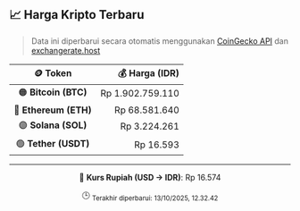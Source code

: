 

<!-- HARGA_KRIPTO -->
## 📈 Harga Kripto Terbaru

> Data ini diperbarui secara otomatis menggunakan [CoinGecko API](https://www.coingecko.com/) dan [exchangerate.host](https://exchangerate.host/)

<div align="center">

| 🪙 Token | 💰 Harga (IDR) |
|:------:|---------------:|
| 🟠 **Bitcoin (BTC)**   | Rp 1.902.759.110 |
| 🔵 **Ethereum (ETH)**  | Rp 68.581.640 |
| 🟣 **Solana (SOL)**    | Rp 3.224.261 |
| 🟢 **Tether (USDT)**   | Rp 16.593 |

---

💱 **Kurs Rupiah (USD → IDR)**: Rp 16.574

🕒 <sub>Terakhir diperbarui: 13/10/2025, 12.32.42</sub>

</div>
<!-- /HARGA_KRIPTO -->